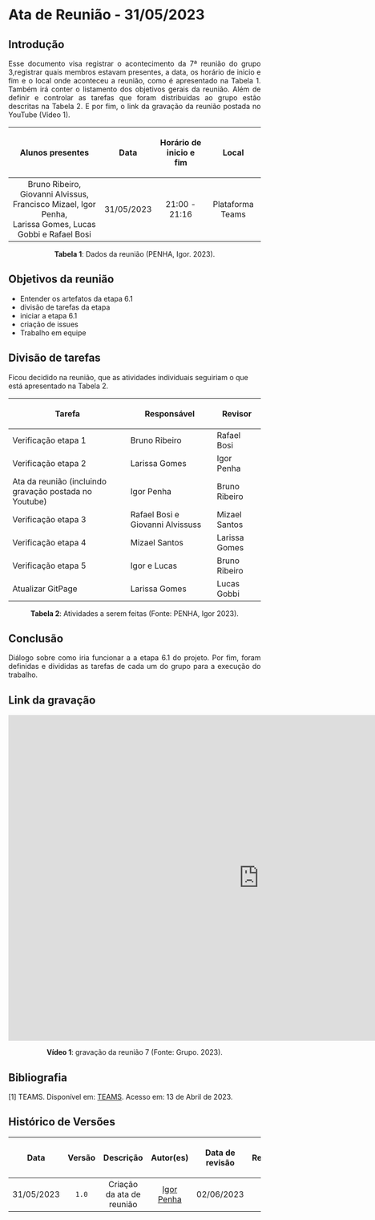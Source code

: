 <div class="body">

# Ata de Reunião - 31/05/2023

## Introdução

<p align="justify">
Esse documento visa registrar o acontecimento da 7ª reunião do grupo 3,registrar quais membros estavam presentes, a data, os horário de inicio e fim e o local onde aconteceu a reunião, como é apresentado na Tabela 1. Também irá conter o listamento dos objetivos gerais da reunião. Além de definir e controlar as tarefas que foram distribuidas ao grupo estão descritas na Tabela 2. E por fim, o link da gravação da reunião postada no YouTube (Vídeo 1).
</p>

| <p align="center">Alunos presentes</p> | <p align="center">Data</p> | <p align="center">Horário de inicio e fim</p> | <p align="center">Local</p> |
| :--------: | :--------: | :--------: | :--------: |
| Bruno Ribeiro, Giovanni Alvissus, Francisco Mizael, Igor Penha,</br> Larissa Gomes, Lucas Gobbi e Rafael Bosi| 31/05/2023 | 21:00 - 21:16 | Plataforma Teams |

<div style="text-align: center">
<p> <b>Tabela 1</b>: Dados da reunião (PENHA, Igor. 2023). </p>
</div>


## Objetivos da reunião

- Entender os artefatos da etapa 6.1
- divisão de tarefas da etapa
- iniciar a etapa 6.1
- criação de issues
- Trabalho em equipe


## Divisão de tarefas

Ficou decidido na reunião, que as atividades individuais seguiriam o que está apresentado na Tabela 2.

| <p align="center">Tarefa</p> | <p align="center">Responsável</p> | <p align="center">Revisor</p> |
| ------ | ----------- | ------- |
| Verificação etapa 1 | Bruno Ribeiro | Rafael Bosi |
| Verificação etapa 2 | Larissa Gomes | Igor Penha |
| Ata da reunião (incluindo gravação postada no Youtube) | Igor Penha | Bruno Ribeiro |
| Verificação etapa 3 | Rafael Bosi e Giovanni Alvissuss| Mizael Santos |
| Verificação etapa 4 | Mizael Santos | Larissa Gomes |
| Verificação etapa 5 | Igor e Lucas | Bruno Ribeiro |
| Atualizar GitPage | Larissa Gomes | Lucas Gobbi |


<div style="text-align: center">
<p> <b>Tabela 2</b>: Atividades a serem feitas (Fonte: PENHA, Igor 2023). </p>
</div>

## Conclusão

<p align="justify">Diálogo sobre como iria funcionar a a etapa 6.1 do projeto. Por fim, foram definidas e divididas as tarefas de cada um do grupo para a execução do trabalho.</p>

## Link da gravação

<iframe width="1000vw" height="650vh" src="https://www.youtube.com/embed/s1sds18d0Ms" title="Reunião 7" frameborder="0" allow="accelerometer; autoplay; clipboard-write; encrypted-media; gyroscope; picture-in-picture" allowfullscreen=""></iframe>
<div align="center">
<p> <b>Vídeo 1</b>: gravação da reunião 7 (Fonte: Grupo. 2023).</p>
</div>


## Bibliografia
[1] TEAMS. Disponível em: [TEAMS](https://teams.microsoft.com/). Acesso em: 13 de Abril de 2023.

## Histórico de Versões

| <p align="center">Data</p> | <p align="center">Versão</p> | <p align="center">Descrição</p> | <p align="center">Autor(es)</p> | <p align="center">Data de revisão</p> | <p align="center">Revisor(es)</p> |
| :--:       | :----: | :-------: | :---: | :-------------: | :-----: |
| 31/05/2023 | `1.0`  | Criação da ata de reunião | [Igor Penha](https://github.com/igorpenhaa)  | 02/06/2023 | [Bruno Ribeiro](https://github.com/brunoriibeiro) |

</div>
